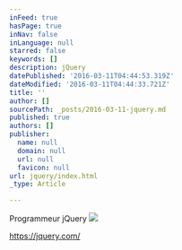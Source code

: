 ```yaml
---
inFeed: true
hasPage: true
inNav: false
inLanguage: null
starred: false
keywords: []
description: jQuery
datePublished: '2016-03-11T04:44:53.319Z'
dateModified: '2016-03-11T04:44:33.721Z'
title: ''
author: []
sourcePath: _posts/2016-03-11-jquery.md
published: true
authors: []
publisher:
  name: null
  domain: null
  url: null
  favicon: null
url: jquery/index.html
_type: Article

---
```

Programmeur jQuery
![](https://the-grid-user-content.s3-us-west-2.amazonaws.com/91af0afc-0c77-42c4-9ecf-c0abd7b9581f.png)

https://jquery.com/